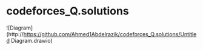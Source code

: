 # codeforces_Q.solutions


![Diagram](http://https://github.com/Ahmed1Abdelrazik/codeforces_Q.solutions/Untitled Diagram.drawio)
